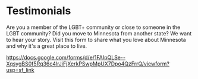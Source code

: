 # Testimonials
Are you a member of the LGBT+ community or close to someone in the LGBT community? Did you move to Minnesota from another state? We want to hear your story. Visit this form to share what you love about Minnesota and why it's a great place to live. 

https://docs.google.com/forms/d/e/1FAIpQLSe--XqsygBS0f5Rq36c4lrJiFjXerkPSwpMpUX7Dpo4QzFrrQ/viewform?usp=sf_link

